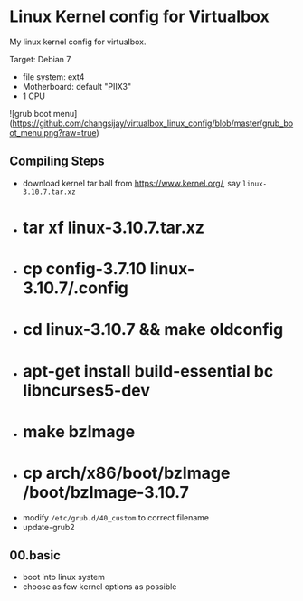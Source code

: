 Linux Kernel config for Virtualbox
==================================

My linux kernel config for virtualbox.

Target: Debian 7

* file system: ext4
* Motherboard: default "PIIX3"
* 1 CPU

![grub boot menu]
(https://github.com/changsijay/virtualbox_linux_config/blob/master/grub_boot_menu.png?raw=true)


Compiling Steps
---------------

* download kernel tar ball from https://www.kernel.org/, say `linux-3.10.7.tar.xz`
* # tar xf linux-3.10.7.tar.xz
* # cp config-3.7.10 linux-3.10.7/.config
* # cd linux-3.10.7 && make oldconfig
* # apt-get install build-essential bc libncurses5-dev
* # make bzImage
* # cp arch/x86/boot/bzImage /boot/bzImage-3.10.7
* modify `/etc/grub.d/40_custom` to correct filename
* update-grub2

00.basic
--------

* boot into linux system
* choose as few kernel options as possible
